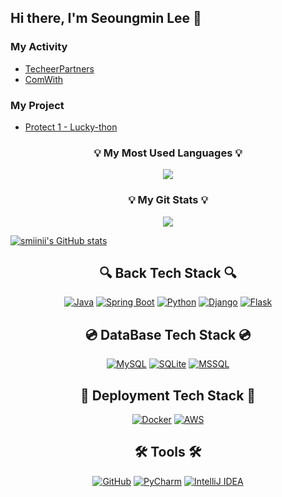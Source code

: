 ## Hi there, I'm Seoungmin Lee 👋

### My Activity
- [TecheerPartners](https://github.com/2024-TecheerPartners-teamA)
- [ComWith](https://github.com/ComWith)

### My Project
- [Protect 1 - Lucky-thon](https://github.com/Lucky-thon)

<h3 align="center">💡 My Most Used Languages 💡</h3>
<p align="center">
  <a href="https://github.com/smiinii">
    <img align="center" src="https://github-readme-stats.vercel.app/api/top-langs/?username=smiinii&layout=compact&show_icons=true&show_owner=false&hide_title=false&theme=radical&hide=" />
  </a>
</p>

<h3 align="center">💡 My Git Stats 💡</h3>
<p align="center">
  <a href="https://github.com/smiinii">
    <img align="center" src="https://github-readme-stats.vercel.app/api?username=smiinii&hide=&hide_title=false&show_icons=true&include_all_commits=true&theme=radical" />
  </a>
</p>

[![smiinii's GitHub stats](https://github-readme-streak-stats.herokuapp.com/?user=smiinii&theme=radical&center=true)](https://github.com/anuraghazra/github-readme-stats)


<h2 align="center">🔍 Back Tech Stack 🔍</h2>
<p align="center">
  <a href="#"><img src="https://img.shields.io/badge/Java-007396?style=for-the-badge&logo=java&logoColor=white" alt="Java" /></a>
  <a href="#"><img src="https://img.shields.io/badge/SpringBoot-6DB33F?style=for-the-badge&logo=spring&logoColor=white" alt="Spring Boot" /></a>
  <a href="#"><img src="https://img.shields.io/badge/Python-3776AB?style=for-the-badge&logo=python&logoColor=white" alt="Python" /></a>
  <a href="#"><img src="https://img.shields.io/badge/Django-092E20?style=for-the-badge&logo=django&logoColor=white" alt="Django" /></a>
  <a href="#"><img src="https://img.shields.io/badge/Flask-000000?style=for-the-badge&logo=flask&logoColor=white" alt="Flask" /></a>
</p>

<h2 align="center">💿 DataBase Tech Stack 💿</h2>
<p align="center">
  <a href="#"><img src="https://img.shields.io/badge/MySQL-4479A1?style=for-the-badge&logo=mysql&logoColor=white" alt="MySQL" /></a>
  <a href="#"><img src="https://img.shields.io/badge/SQLite-003B57?style=for-the-badge&logo=sqlite&logoColor=white" alt="SQLite" /></a>
  <a href="#"><img src="https://img.shields.io/badge/Microsoft%20SQL%20Server-CC2927?style=for-the-badge&logo=microsoft-sql-server&logoColor=white" alt="MSSQL" /></a>
</p>


<h2 align="center">🚀 Deployment Tech Stack 🚀</h2>
<p align="center">
  <a href="#"><img src="https://img.shields.io/badge/Docker-2496ED?style=for-the-badge&logo=docker&logoColor=white" alt="Docker" /></a>
  <a href="#"><img src="https://img.shields.io/badge/AWS-232F3E?style=for-the-badge&logo=amazon-aws&logoColor=white" alt="AWS" /></a>
</p>

<h2 align="center">🛠 Tools 🛠</h2>
<p align="center">
  <a href="#"><img src="https://img.shields.io/badge/GitHub-181717?style=for-the-badge&logo=github&logoColor=white" alt="GitHub" /></a>
  <a href="#"><img src="https://img.shields.io/badge/PyCharm-000000?style=for-the-badge&logo=pycharm&logoColor=white" alt="PyCharm" /></a>
  <a href="#"><img src="https://img.shields.io/badge/IntelliJ%20IDEA-000000?style=for-the-badge&logo=intellij-idea&logoColor=white" alt="IntelliJ IDEA" /></a>
</p>


